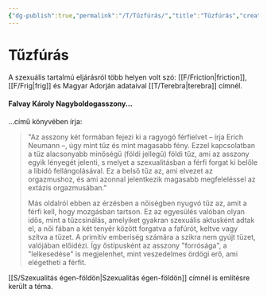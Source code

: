 ```yaml
---
{"dg-publish":true,"permalink":"/T/Tűzfúrás/","title":"Tűzfúrás","created":"2023-11-30T05:01","updated":"2024-10-26T00:42"}
---
```



# Tűzfúrás

A szexuális tartalmú eljárásról több helyen volt szó: [[F/Friction\|friction]], [[F/Frig\|frig]] és Magyar Adorján adataival [[T/Terebra\|terebra]] címnél.  

#### Falvay Károly Nagyboldogasszony...  

...című könyvében írja:  
> "Az asszony két formában fejezi ki a ragyogó férfielvet – írja Erich Neumann –, úgy mint tűz és mint magasabb fény. Ezzel kapcsolatban a tűz alacsonyabb minőségű (földi jellegű) földi tűz, ami az asszony egyik lényegét jelenti, s melyet a szexualitásban a férfi forgat ki belőle a libidó fellángolásával. Ez a belső tűz az, ami elvezet az orgazmushoz, és ami azonnal jelentkezik magasabb megfeleléssel az extázis orgazmusában."  
> 
> Más oldalról ebben az érzésben a nőiségben nyugvó tűz az, amit a férfi kell, hogy mozgásban tartson. Ez az egyesülés valóban olyan idős, mint a tűzcsinálás, amelyiket gyakran szexuális aktusként adtak el, a női fában a két tenyér között forgatva a fafúrót, keltve vagy szítva a tüzet. A primitív emberiség számára a szikra nem gyújt tüzet, valójában előidézi. Így őstípusként az asszony "forrósága", a "lelkesedése" is megjelenhet, mint veszedelmes ördögi erő, ami elégetheti a férfit.  

[[S/Szexualitás égen-földön\|Szexualitás égen-földön]] címnél is említésre került a téma.  